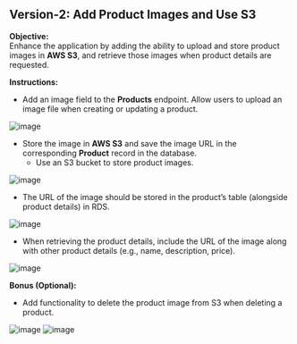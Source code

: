 ## Version-2: Add Product Images and Use S3

**Objective:**  
Enhance the application by adding the ability to upload and store product images in **AWS S3**, and retrieve those images when product details are requested.

**Instructions:**  
- Add an image field to the **Products** endpoint. Allow users to upload an image file when creating or updating a product.

![image](https://github.com/user-attachments/assets/52b8283a-8f5f-41d4-83ed-056d37f39add)

- Store the image in **AWS S3** and save the image URL in the corresponding **Product** record in the database.
  - Use an S3 bucket to store product images.

![image](https://github.com/user-attachments/assets/ffb27456-3b4e-4d36-80ba-01a541bcfefa)

  - The URL of the image should be stored in the product’s table (alongside product details) in RDS.

![image](https://github.com/user-attachments/assets/fcaf81cd-7fb9-44bd-9319-d4ff020916df)

- When retrieving the product details, include the URL of the image along with other product details (e.g., name, description, price).

![image](https://github.com/user-attachments/assets/23ca0747-a8c7-4b49-aba6-e655df03090a)


**Bonus (Optional):**
- Add functionality to delete the product image from S3 when deleting a product.

![image](https://github.com/user-attachments/assets/babebc2a-4a6b-4cea-aa5b-ce075bd511b5)
![image](https://github.com/user-attachments/assets/79e5051d-46d4-4101-b753-bdef0a0c2859)


